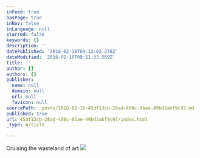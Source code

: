 ```yaml
---
inFeed: true
hasPage: true
inNav: false
inLanguage: null
starred: false
keywords: []
description: ''
datePublished: '2016-02-16T09:12:02.276Z'
dateModified: '2016-02-16T09:11:33.569Z'
title: ''
author: []
authors: []
publisher:
  name: null
  domain: null
  url: null
  favicon: null
sourcePath: _posts/2016-02-16-45df13cb-28ad-408c-8bae-49bd2abf9c97.md
published: true
url: 45df13cb-28ad-408c-8bae-49bd2abf9c97/index.html
_type: Article

---
```

Cruising the wasteland of art
![](https://the-grid-user-content.s3-us-west-2.amazonaws.com/51815d3e-e29f-4b6f-bee4-d508dbd93996.JPG)